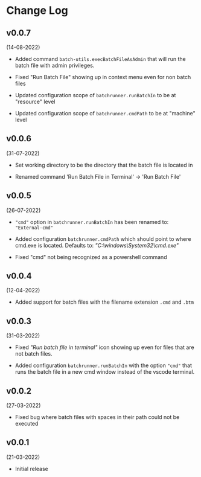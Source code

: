 # Change Log

## v0.0.7
(14-08-2022)

- Added command `batch-utils.execBatchFileAsAdmin` that will run the batch file with admin privileges.

- Fixed "Run Batch File" showing up in context menu even for non batch files

- Updated configuration scope of `batchrunner.runBatchIn` to be at "resource" level

- Updated configuration scope of `batchrunner.cmdPath` to be at "machine" level


## v0.0.6
(31-07-2022)

- Set working directory to be the directory that the batch file is located in

- Renamed command 'Run Batch File in Terminal' -> 'Run Batch File'
 

## v0.0.5
(26-07-2022)

- `"cmd"` option in `batchrunner.runBatchIn` has been renamed to: `"External-cmd"`

- Added configuration `batchrunner.cmdPath` which should point to where cmd.exe is located. Defaults to: _"C:\\windows\\System32\\cmd.exe"_

- Fixed "cmd" not being recognized as a powershell command


## v0.0.4
(12-04-2022)

- Added support for batch files with the filename extension `.cmd` and `.btm`

## v0.0.3
(31-03-2022)

- Fixed *"Run batch file in terminal"* icon showing up even for files that are not batch files.

- Added configuration `batchrunner.runBatchIn` with the option `"cmd"` that runs the batch file in a new cmd window instead of the vscode terminal.

## v0.0.2
(27-03-2022)

- Fixed bug where batch files with spaces in their path could not be executed

## v0.0.1
(21-03-2022)

- Initial release